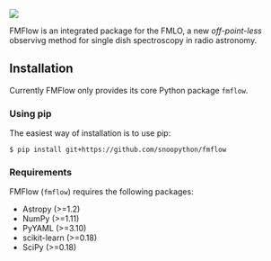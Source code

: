 ![](https://github.com/snoopython/fmflow/wiki/images/fmflow-logo.png)

FMFlow is an integrated package for the FMLO, a new *off-point-less* observivg method for single dish spectroscopy in radio astronomy.

## Installation

Currently FMFlow only provides its core Python package `fmflow`.

### Using pip

The easiest way of installation is to use pip:

`$ pip install git+https://github.com/snoopython/fmflow`

### Requirements

FMFlow (`fmflow`) requires the following packages:

+ Astropy (>=1.2)
+ NumPy (>=1.11)
+ PyYAML (>=3.10)
+ scikit-learn (>=0.18)
+ SciPy (>=0.18)
